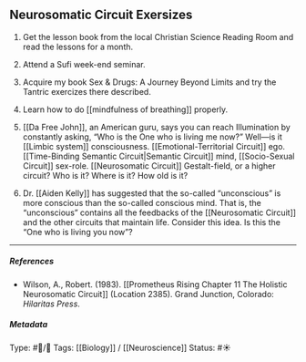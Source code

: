 ## Neurosomatic Circuit Exersizes  # 

1. Get the lesson book from the local Christian Science Reading Room and read the lessons for a month.

2. Attend a Sufi week-end seminar.

3. Acquire my book Sex & Drugs: A Journey Beyond Limits and try the Tantric exercizes there described.

4. Learn how to do [[mindfulness of breathing]] properly. 

5. [[Da Free John]], an American guru, says you can reach Illumination by constantly asking, “Who is the One who is living me now?” Well—is it [[Limbic system]] consciousness. [[Emotional-Territorial Circuit]] ego. [[Time-Binding Semantic Circuit|Semantic Circuit]] mind, [[Socio-Sexual Circuit]] sex-role. [[Neurosomatic Circuit]] Gestalt-field, or a higher circuit? Who is it? Where is it? How old is it?

6. Dr. [[Aiden Kelly]] has suggested that the so-called “unconscious” is more conscious than the so-called conscious mind. That is, the “unconscious” contains all the feedbacks of the [[Neurosomatic Circuit]] and the other circuits that maintain life. Consider this idea. Is this the “One who is living you now”?

___

##### References

- Wilson, A., Robert. (1983). [[Prometheus Rising Chapter 11 The Holistic Neurosomatic Circuit]] (Location 2385). Grand Junction, Colorado: _Hilaritas Press_.

##### Metadata

Type: #🔵/🔵 
Tags: [[Biology]] / [[Neuroscience]]
Status: #☀️ 